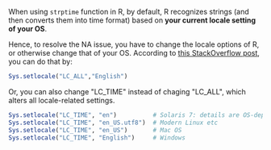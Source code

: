 When using `strptime` function in R, by default, R recognizes strings (and then converts them into time format) based on __your current locale setting of your OS__.

Hence, to resolve the NA issue, you have to change the locale options of R, or otherwise change that of your OS. According to [this StackOverflow post](http://stackoverflow.com/questions/16347731/how-to-change-the-locale-of-r-in-rstudio), you can do that by:
```r
Sys.setlocale("LC_ALL","English")
```
Or, you can also change "LC_TIME" instead of chaging "LC_ALL", which alters all locale-related settings.
```r
Sys.setlocale("LC_TIME", "en")          # Solaris 7: details are OS-dependent
Sys.setlocale("LC_TIME", "en_US.utf8")  # Modern Linux etc
Sys.setlocale("LC_TIME", "en_US")       # Mac OS
Sys.setlocale("LC_TIME", "English")     # Windows
```
